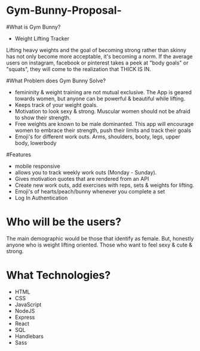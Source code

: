 # Gym-Bunny-Proposal-

#What is Gym Bunny? 
* Weight Lifting Tracker 

Lifting heavy weights and the goal of becoming strong rather than skinny has not only become more acceptable, it's becoming a norm. If the average users on instagram, facebook or pinterest takes a peek at "body goals" or "squats", they will come to the realization that THICK IS IN. 


#What Problem does Gym Bunny Solve? 
- femininity & weight training are not mutual exclusive. The App is geared towards women, but anyone can be powerful & beautiful while lifting. 
- Keeps track of your weight goals. 
- Motivation to look sexy & strong. Muscular women should not be afraid to show their strength. 
- Free weights are known to be male dominanted. This app will encourage women to embrace their strength, push their limits and track their goals 
- Emoji's for different work outs. Arms, shoulders, booty, legs, upper body, lowerbody  

#Features 
- mobile responsive 
- allows you to track weekly work outs (Monday - Sunday). 
- Gives motivation quotes that are rendered from an API 
- Create new work outs, add exercises with reps, sets & weights for lifting. 
- Emoji's of hearts/peach/bunny whenever you complete a set
- Log In Authentication 

# Who will be the users? 
The main demographic would be those that identify as female. But, honestly anyone who is weight lifting oriented. Those who want to feel sexy & cute & strong. 

# What Technologies? 
- HTML 
- CSS
- JavaScript 
- NodeJS 
- Express 
- React 
- SQL 
- Handlebars 
- Sass 
